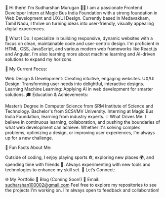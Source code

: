 👋 Hi there! I'm Sudharshan Murugan 👨‍💻
I am a passionate Frontend Developer Intern at Magic Bus India Foundation with a strong foundation in Web Development and UX/UI Design. Currently based in Medavakkam, Tamil Nadu, I thrive on turning ideas into user-friendly, visually appealing digital experiences.

💼 What I Do:
I specialize in building responsive, dynamic websites with a focus on clean, maintainable code and user-centric design. I'm proficient in HTML, CSS, JavaScript, and various modern web frameworks like React.js and Angular. I’m also learning more about machine learning and AI-driven solutions to expand my horizons.

🚀 My Current Focus:

Web Design & Development: Creating intuitive, engaging websites.
UX/UI Design: Transforming user needs into delightful, interactive designs.
Learning Machine Learning: Applying AI in web development for smarter solutions.
🎓 Education & Achievements:

Master’s Degree in Computer Science from SRM Institute of Science and Technology.
Bachelor's from SCSVMV University.
Interning at Magic Bus India Foundation, learning from industry experts.
💡 What Drives Me:
I believe in continuous learning, collaboration, and pushing the boundaries of what web development can achieve. Whether it's solving complex problems, optimizing a design, or improving user experiences, I’m always up for a new challenge.

🌟 Fun Facts About Me:

Outside of coding, I enjoy playing sports ⚽, exploring new places 🌍, and spending time with friends 🎉.
Always experimenting with new tools and technologies to enhance my skill set.
🔗 Let’s Connect:

🌐 My Portfolio
📝 Blog (Coming Soon!)
📧 Email: sudharshan100002@gmail.com
Feel free to explore my repositories to see the projects I'm working on. I’m always open to feedback and collaboration!

